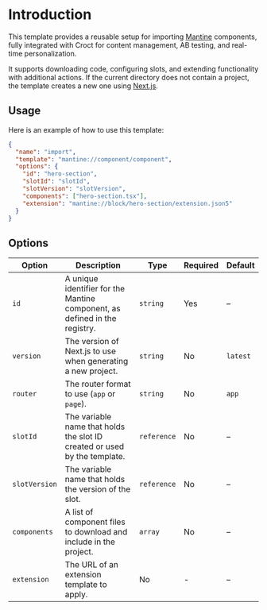# Introduction

This template provides a reusable setup for importing [Mantine](https://ui.mantine.dev?utm_source=croct) components,
fully integrated with Croct for content management, AB testing, and real-time personalization.

It supports downloading code, configuring slots, and extending functionality with additional actions.
If the current directory does not contain a project, the template creates a new one
using [Next.js](https://nextjs.org/?utm_source=croct).

## Usage

Here is an example of how to use this template:

```json
{
  "name": "import",
  "template": "mantine://component/component",
  "options": {
    "id": "hero-section",
    "slotId": "slotId",
    "slotVersion": "slotVersion",
    "components": ["hero-section.tsx"],
    "extension": "mantine://block/hero-section/extension.json5"
  }
}
```

## Options

| Option        | Description                                                                | Type        | Required | Default  |
|---------------|----------------------------------------------------------------------------|-------------|----------|----------|
| `id`          | A unique identifier for the Mantine component, as defined in the registry. | `string`    | Yes      | –        |
| `version`     | The version of Next.js to use when generating a new project.               | `string`    | No       | `latest` |
| `router`      | The router format to use (`app` or `page`).                                | `string`    | No       | `app`    |
| `slotId`      | The variable name that holds the slot ID created or used by the template.  | `reference` | No       | –        |
| `slotVersion` | The variable name that holds the version of the slot.                      | `reference` | No       | –        |
| `components`  | A list of component files to download and include in the project.          | `array`     | No       | –        |
| `extension`   | The URL of an extension template to apply.                                 | No          | -        | –        |
